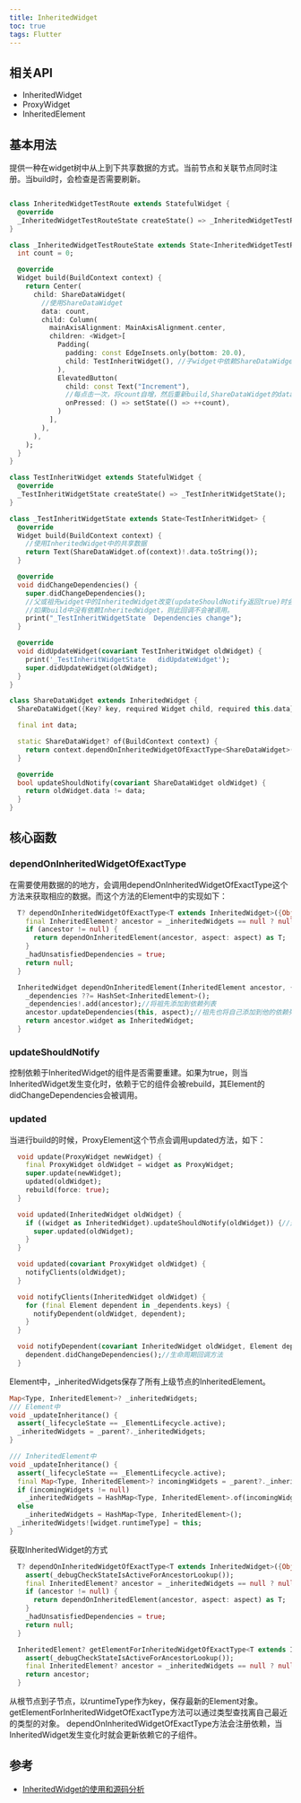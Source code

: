 ```yaml
---
title: InheritedWidget
toc: true
tags: Flutter
---
```




## 相关API

- InheritedWidget
- ProxyWidget
- InheritedElement


## 基本用法


提供一种在widget树中从上到下共享数据的方式。当前节点和关联节点同时注册。当build时，会检查是否需要刷新。

```dart

class InheritedWidgetTestRoute extends StatefulWidget {
  @override
  _InheritedWidgetTestRouteState createState() => _InheritedWidgetTestRouteState();
}

class _InheritedWidgetTestRouteState extends State<InheritedWidgetTestRoute> {
  int count = 0;

  @override
  Widget build(BuildContext context) {
    return Center(
      child: ShareDataWidget(
        //使用ShareDataWidget
        data: count,
        child: Column(
          mainAxisAlignment: MainAxisAlignment.center,
          children: <Widget>[
            Padding(
              padding: const EdgeInsets.only(bottom: 20.0),
              child: TestInheritWidget(), //子widget中依赖ShareDataWidget
            ),
            ElevatedButton(
              child: const Text("Increment"),
              //每点击一次，将count自增，然后重新build,ShareDataWidget的data将被更新
              onPressed: () => setState(() => ++count),
            )
          ],
        ),
      ),
    );
  }
}

class TestInheritWidget extends StatefulWidget {
  @override
  _TestInheritWidgetState createState() => _TestInheritWidgetState();
}

class _TestInheritWidgetState extends State<TestInheritWidget> {
  @override
  Widget build(BuildContext context) {
    //使用InheritedWidget中的共享数据
    return Text(ShareDataWidget.of(context)!.data.toString());
  }

  @override
  void didChangeDependencies() {
    super.didChangeDependencies();
    //父或祖先widget中的InheritedWidget改变(updateShouldNotify返回true)时会被调用。
    //如果build中没有依赖InheritedWidget，则此回调不会被调用。
    print("_TestInheritWidgetState  Dependencies change");
  }

  @override
  void didUpdateWidget(covariant TestInheritWidget oldWidget) {
    print('_TestInheritWidgetState   didUpdateWidget');
    super.didUpdateWidget(oldWidget);
  }
}

class ShareDataWidget extends InheritedWidget {
  ShareDataWidget({Key? key, required Widget child, required this.data}) : super(key: key, child: child);

  final int data;

  static ShareDataWidget? of(BuildContext context) {
    return context.dependOnInheritedWidgetOfExactType<ShareDataWidget>();
  }

  @override
  bool updateShouldNotify(covariant ShareDataWidget oldWidget) {
    return oldWidget.data != data;
  }
}
```


## 核心函数

### dependOnInheritedWidgetOfExactType

在需要使用数据的的地方，会调用dependOnInheritedWidgetOfExactType这个方法来获取相应的数据。而这个方法的Element中的实现如下：

```dart
  T? dependOnInheritedWidgetOfExactType<T extends InheritedWidget>({Object? aspect}) {
    final InheritedElement? ancestor = _inheritedWidgets == null ? null : _inheritedWidgets![T];//先看以前有没有这个祖先
    if (ancestor != null) {
      return dependOnInheritedElement(ancestor, aspect: aspect) as T;
    }
    _hadUnsatisfiedDependencies = true;
    return null;
  }

  InheritedWidget dependOnInheritedElement(InheritedElement ancestor, { Object? aspect }) {
    _dependencies ??= HashSet<InheritedElement>();
    _dependencies!.add(ancestor);//将祖先添加到依赖列表
    ancestor.updateDependencies(this, aspect);//祖先也将自己添加到他的依赖列表中
    return ancestor.widget as InheritedWidget;
  }

```


### updateShouldNotify

控制依赖于InheritedWidget的组件是否需要重建。如果为true，则当InheritedWidget发生变化时，依赖于它的组件会被rebuild，其Element的didChangeDependencies会被调用。


### updated

当进行build的时候，ProxyElement这个节点会调用updated方法，如下：

```dart
  void update(ProxyWidget newWidget) {
    final ProxyWidget oldWidget = widget as ProxyWidget;
    super.update(newWidget);
    updated(oldWidget);
    rebuild(force: true);
  }

  void updated(InheritedWidget oldWidget) {
    if ((widget as InheritedWidget).updateShouldNotify(oldWidget)) {//是否需要通知，这个方法我们要重写
      super.updated(oldWidget);
    }
  }

  void updated(covariant ProxyWidget oldWidget) {
    notifyClients(oldWidget);
  }

  void notifyClients(InheritedWidget oldWidget) {
    for (final Element dependent in _dependents.keys) {
      notifyDependent(oldWidget, dependent);
    }
  }

  void notifyDependent(covariant InheritedWidget oldWidget, Element dependent) {
    dependent.didChangeDependencies();//生命周期回调方法
  }

```

Element中，_inheritedWidgets保存了所有上级节点的InheritedElement。

```dart
Map<Type, InheritedElement>? _inheritedWidgets;
/// Element中
void _updateInheritance() {
  assert(_lifecycleState == _ElementLifecycle.active);
  _inheritedWidgets = _parent?._inheritedWidgets;
}

/// InheritedElement中
void _updateInheritance() {
  assert(_lifecycleState == _ElementLifecycle.active);
  final Map<Type, InheritedElement>? incomingWidgets = _parent?._inheritedWidgets;
  if (incomingWidgets != null)
    _inheritedWidgets = HashMap<Type, InheritedElement>.of(incomingWidgets);
  else
    _inheritedWidgets = HashMap<Type, InheritedElement>();
  _inheritedWidgets![widget.runtimeType] = this;
}
```



获取InheritedWidget的方式

```dart
  T? dependOnInheritedWidgetOfExactType<T extends InheritedWidget>({Object? aspect}) {
    assert(_debugCheckStateIsActiveForAncestorLookup());
    final InheritedElement? ancestor = _inheritedWidgets == null ? null : _inheritedWidgets![T];
    if (ancestor != null) {
      return dependOnInheritedElement(ancestor, aspect: aspect) as T;
    }
    _hadUnsatisfiedDependencies = true;
    return null;
  }

  InheritedElement? getElementForInheritedWidgetOfExactType<T extends InheritedWidget>() {
    assert(_debugCheckStateIsActiveForAncestorLookup());
    final InheritedElement? ancestor = _inheritedWidgets == null ? null : _inheritedWidgets![T];
    return ancestor;
  }

```

从根节点到子节点，以runtimeType作为key，保存最新的Element对象。getElementForInheritedWidgetOfExactType方法可以通过类型查找离自己最近的类型的对象。
dependOnInheritedWidgetOfExactType方法会注册依赖，当InheritedWidget发生变化时就会更新依赖它的子组件。




## 参考

- [InheritedWidget的使用和源码分析](https://juejin.cn/post/6943515602191384613)